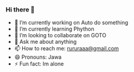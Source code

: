 ### Hi there 👋
- 🔭 I’m currently working on Auto do something
- 🌱 I’m currently learning Phython
- 👯 I’m looking to collaborate on GOTO
- 💬 Ask me about anything
- 📫 How to reach me: rururaaa@gmail.com
- 😄 Pronouns: Jawa
- ⚡ Fun fact: Im alone
<!--
**susakuru/susakuru** is a ✨ _special_ ✨ repository because its `README.md` (this file) appears on your GitHub profile.
-
Here are some ideas to get you started:
-
- 🔭 I’m currently working on Auto do something
- 🌱 I’m currently learning Phython
- 👯 I’m looking to collaborate on GOTO
- 💬 Ask me about anything
- 📫 How to reach me: rururaaa@gmail.com
- 😄 Pronouns: Jawa
- ⚡ Fun fact: Im alone
-->
